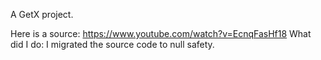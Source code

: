 A GetX project.

Here is a source: https://www.youtube.com/watch?v=EcnqFasHf18 
What did I do: I migrated the source code to null safety.
